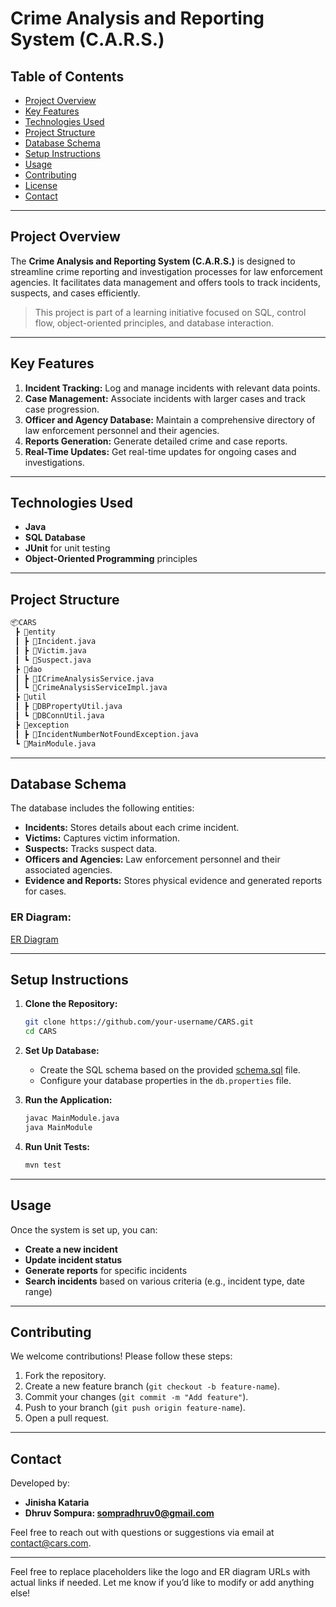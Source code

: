 # Crime Analysis and Reporting System (C.A.R.S.)

## Table of Contents
- [Project Overview](#project-overview)
- [Key Features](#key-features)
- [Technologies Used](#technologies-used)
- [Project Structure](#project-structure)
- [Database Schema](#database-schema)
- [Setup Instructions](#setup-instructions)
- [Usage](#usage)
- [Contributing](#contributing)
- [License](#license)
- [Contact](#contact)

---

## Project Overview
The **Crime Analysis and Reporting System (C.A.R.S.)** is designed to streamline crime reporting and investigation processes for law enforcement agencies. It facilitates data management and offers tools to track incidents, suspects, and cases efficiently.

> This project is part of a learning initiative focused on SQL, control flow, object-oriented principles, and database interaction.

---

## Key Features
1. **Incident Tracking:** Log and manage incidents with relevant data points.
2. **Case Management:** Associate incidents with larger cases and track case progression.
3. **Officer and Agency Database:** Maintain a comprehensive directory of law enforcement personnel and their agencies.
4. **Reports Generation:** Generate detailed crime and case reports.
5. **Real-Time Updates:** Get real-time updates for ongoing cases and investigations.

---

## Technologies Used
- **Java**
- **SQL Database**
- **JUnit** for unit testing
- **Object-Oriented Programming** principles

---

## Project Structure
```bash
📦CARS
 ┣ 📂entity
 ┃ ┣ 📜Incident.java
 ┃ ┣ 📜Victim.java
 ┃ ┗ 📜Suspect.java
 ┣ 📂dao
 ┃ ┣ 📜ICrimeAnalysisService.java
 ┃ ┗ 📜CrimeAnalysisServiceImpl.java
 ┣ 📂util
 ┃ ┣ 📜DBPropertyUtil.java
 ┃ ┗ 📜DBConnUtil.java
 ┣ 📂exception
 ┃ ┣ 📜IncidentNumberNotFoundException.java
 ┗ 📜MainModule.java
```

---

## Database Schema
The database includes the following entities:
- **Incidents:** Stores details about each crime incident.
- **Victims:** Captures victim information.
- **Suspects:** Tracks suspect data.
- **Officers and Agencies:** Law enforcement personnel and their associated agencies.
- **Evidence and Reports:** Stores physical evidence and generated reports for cases.

### ER Diagram:
[ER Diagram](https://github.com/user-attachments/assets/59beb04b-7505-4e89-85fa-da842ca549d6)


---

## Setup Instructions
1. **Clone the Repository:**
    ```bash
    git clone https://github.com/your-username/CARS.git
    cd CARS
    ```

2. **Set Up Database:**
    - Create the SQL schema based on the provided [schema.sql](schema.sql) file.
    - Configure your database properties in the `db.properties` file.

3. **Run the Application:**
    ```bash
    javac MainModule.java
    java MainModule
    ```

4. **Run Unit Tests:**
    ```bash
    mvn test
    ```

---

## Usage
Once the system is set up, you can:
- **Create a new incident**
- **Update incident status**
- **Generate reports** for specific incidents
- **Search incidents** based on various criteria (e.g., incident type, date range)

---

## Contributing
We welcome contributions! Please follow these steps:
1. Fork the repository.
2. Create a new feature branch (`git checkout -b feature-name`).
3. Commit your changes (`git commit -m "Add feature"`).
4. Push to your branch (`git push origin feature-name`).
5. Open a pull request.

---

## Contact
Developed by:
- **Jinisha Kataria**
- **Dhruv Sompura: sompradhruv0@gmail.com**

Feel free to reach out with questions or suggestions via email at [contact@cars.com](mailto:contact@cars.com).

---

Feel free to replace placeholders like the logo and ER diagram URLs with actual links if needed. Let me know if you’d like to modify or add anything else!
